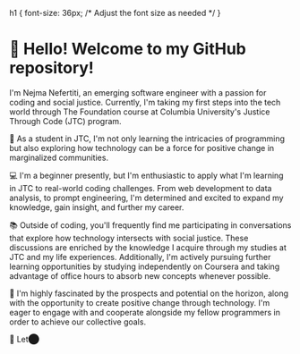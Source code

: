 h1 {
            font-size: 36px; /* Adjust the font size as needed */
        }
    </style>
</head>
<body>
    <div>
        <h1>👋 Hello! Welcome to my GitHub repository!</h1>
        <p>I'm Nejma Nefertiti, an emerging software engineer with a passion for coding and social justice. Currently, I'm taking my first steps into the tech world through The Foundation course at Columbia University's Justice Through Code (JTC) program.</p>
        <p>🌱 As a student in JTC, I'm not only learning the intricacies of programming but also exploring how technology can be a force for positive change in marginalized communities.</p>
        <p>💻 I'm a beginner presently, but I'm enthusiastic to apply what I'm learning in JTC to real-world coding challenges. From web development to data analysis, to prompt engineering, I'm determined and excited to expand my knowledge, gain insight, and further my career.</p>
        <p>📚 Outside of coding, you'll frequently find me participating in conversations that explore how technology intersects with social justice. These discussions are enriched by the knowledge I acquire through my studies at JTC and my life experiences. Additionally, I'm actively pursuing further learning opportunities by studying independently on Coursera and taking advantage of office hours to absorb new concepts whenever possible.</p>
        <p>🚀 I'm highly fascinated by the prospects and potential on the horizon, along with the opportunity to create positive change through technology. I'm eager to engage with and cooperate alongside my fellow programmers in order to achieve our collective goals.</p>
        <p>🔗 Let⬤

